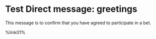 ﻿# Test Direct message: greetings

This message is to confirm that you have agreed to participate in a bet. 

%link01%

